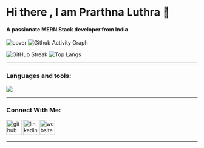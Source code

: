 # Hi there , I am Prarthna Luthra 👋
#### A passionate MERN Stack developer from India



<!-- ![Untitled design (4)](https://user-images.githubusercontent.com/100023570/165935593-66cffb70-c85f-4e11-9693-71f302657672.png) -->


![cover](https://user-images.githubusercontent.com/100023570/170828704-320afd8a-fe76-4f32-af9b-f5a9650afb21.png)
![Github Activity Graph](https://activity-graph.herokuapp.com/graph?username=PrarthnaLuthra&theme=react-dark&hide_border=true)

![GitHub Streak](https://github-readme-streak-stats.herokuapp.com?user=PrarthnaLuthra&theme=cobalt&date_format=j%20M%5B%20Y%5D&background=000000&border=7536B2&stroke=9243DD&ring=89502D&fire=FF9554&currStreakNum=D280FF&sideNums=BC52FF&currStreakLabel=64EAE2&sideLabels=48A8A2&dates=A42EE5&&hide_border=true)
![Top Langs](https://github-readme-stats.vercel.app/api/top-langs/?username=PrarthnaLuthra&layout=compact&theme=radical&bg_color=000000&border_color=7536B2&title_color=D280FF&langs_count=10&card_width=450&hide_border=true)


---

### Languages and tools:

<p align="center">
  <div>
    <img src="https://skillicons.dev/icons?i=js,html,css,scss,react,mongodb,nodejs,expressjs,nextjs,mysql,tailwindcss,bootstrap,git,vscode,java,c,python,firebase,materialui,graphql,eclipse,netlify,heroku,vercel,redux,jquery,regex,apollo" />
  </div>
</p>

---



### Connect With Me:

[<img src='https://github.githubassets.com/images/modules/logos_page/Octocat.png' alt='github' height='40'>](https://github.com/PrarthnaLuthra)  [<img src='https://mpng.subpng.com/20180320/qhq/kisspng-blue-trademark-angle-area-linkedin-5ab0b94d559dd5.8312605915215312133507.jpg' alt='linkedin' height='40'>](https://www.linkedin.com/in/prarthnaluthra/)  [<img src='https://upload.wikimedia.org/wikipedia/commons/thumb/1/1c/ICloud_logo.svg/150px-ICloud_logo.svg.png?20200306180013' alt='website' height='40'>](https://prarthna-luthra-resume.web.app)  



---





